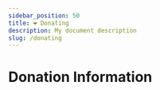 ```yaml
---
sidebar_position: 50
title: ❤️ Donating
description: My document description
slug: /donating
---
```


# Donation Information
